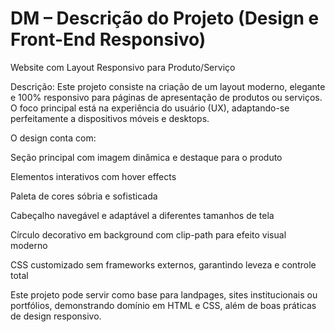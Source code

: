 # DM – Descrição do Projeto (Design e Front-End Responsivo)
Website com Layout Responsivo para Produto/Serviço

Descrição:
Este projeto consiste na criação de um layout moderno, elegante e 100% responsivo para páginas de apresentação de produtos ou serviços. O foco principal está na experiência do usuário (UX), adaptando-se perfeitamente a dispositivos móveis e desktops.

O design conta com:

Seção principal com imagem dinâmica e destaque para o produto

Elementos interativos com hover effects

Paleta de cores sóbria e sofisticada

Cabeçalho navegável e adaptável a diferentes tamanhos de tela

Círculo decorativo em background com clip-path para efeito visual moderno

CSS customizado sem frameworks externos, garantindo leveza e controle total

Este projeto pode servir como base para landpages, sites institucionais ou portfólios, demonstrando domínio em HTML e CSS, além de boas práticas de design responsivo.